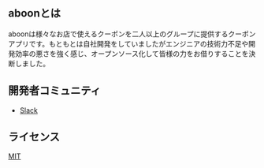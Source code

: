 ## aboonとは
aboonは様々なお店で使えるクーポンを二人以上のグループに提供するクーポンアプリです。もともとは自社開発をしていましたがエンジニアの技術力不足や開発効率の悪さを強く感じ、オープンソース化して皆様の力をお借りすることを決断しました。

## 開発者コミュニティ
* [Slack]()

## ライセンス
[MIT](https://github.com/aboongeek/aboon-ios/blob/develop/LICENSE)
